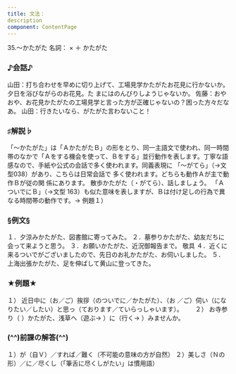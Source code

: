 ```yaml
---
title: 文法：
description
component: ContentPage
---
```



35.～かたがた
名詞： × ＋ かたがた

### ♪会話♪
山田：打ち合わせを早めに切り上げて、工場見学かたがたお花見に行かないか。夕日を浴びながらのお花見。た まにはのんびりしようじゃないか。 佐藤：おやおや、お花見かたがたの工場見学と言った方が正確じゃないの？困った方々だなあ。 山田：行きたいなら、がたがた言わないこと！

### ♯解説♭
「～かたがた」は「ＡかたがたＢ」の形をとり、同一主語文で使われ、同一時間帯のなかで「Ａをする機会を使って、Ｂをする」並行動作を表します。丁寧な語感なので、手紙や公式の会話で多く使われます。同義表現に 「～がてら」（→文型038）があり、こちらは日常会話で 多く使われます。どちらも動作Ａが主で動作Ｂが従の関 係にあります。
散歩かたがた（・がてら）、話しましょう。
「ＡついでにＢ」（→文型 163）も似た意味を表しますが、Ｂは付け足しの行為で異なる時間帯の動作です。→ 例題１）

### §例文§
１．夕涼みかたがた、図書館に寄ってみた。
２．墓参りかたがた、幼友だちに会って来ようと思う。
３．お願いかたがた、近況御報告まで。 敬具
４．近くに来るついでがございましたので、先日のお礼かたがた、お伺いしました。
５．上海出張かたがた、足を伸ばして黄山に登ってきた。

### ★例題★
１） 近日中に（お／ご）挨拶（のついでに／かたがた）、（お ／ご）伺い（になりたい／したい）と思っ（ております／ていらっしゃいます）。      
２） お寺参り（ ）かたがた、浅草へ（遊ぶ→ ）に（行く→ ）みませんか。

### (^^)前課の解答(^^)
１）が（自Ｖ）／すれば／難く（不可能の意味の方が自然）
２）美しさ（Ｎの形）／に／尽くし（「筆舌に尽くしがたい」は慣用語）
